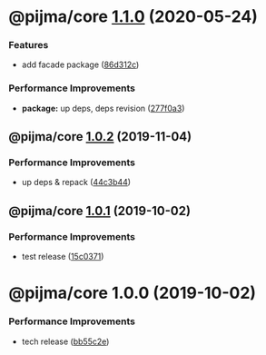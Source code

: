 # @pijma/core [1.1.0](https://github.com/qiwi/pijma-v2/compare/@pijma/core@1.0.2...@pijma/core@1.1.0) (2020-05-24)


### Features

* add facade package ([86d312c](https://github.com/qiwi/pijma-v2/commit/86d312c9d30513eaae69a7a3498dded527a332da))


### Performance Improvements

* **package:** up deps, deps revision ([277f0a3](https://github.com/qiwi/pijma-v2/commit/277f0a31a03882e3d3039d606a598b7242c7aee6))

## @pijma/core [1.0.2](https://github.com/qiwi/pijma-v2/compare/@pijma/core@1.0.1...@pijma/core@1.0.2) (2019-11-04)


### Performance Improvements

* up deps & repack ([44c3b44](https://github.com/qiwi/pijma-v2/commit/44c3b44))

## @pijma/core [1.0.1](https://github.com/qiwi/pijma-v2/compare/@pijma/core@1.0.0...@pijma/core@1.0.1) (2019-10-02)


### Performance Improvements

* test release ([15c0371](https://github.com/qiwi/pijma-v2/commit/15c0371))

# @pijma/core 1.0.0 (2019-10-02)


### Performance Improvements

* tech release ([bb55c2e](https://github.com/qiwi/pijma-v2/commit/bb55c2e))
